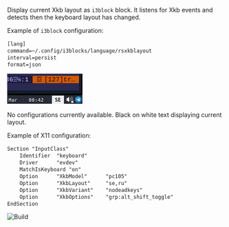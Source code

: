 Display current Xkb layout as `i3block` block. It listens for Xkb events and detects then the keyboard layout has changed.

Example of `i3block` configuration:

```
[lang]
command=~/.config/i3blocks/language/rsxkblayout
interval=persist
format=json
```

![Capture](capture.png)


No configurations currently available. Black on white text displaying current layout.


Example of X11 configuration:

```
Section "InputClass"
	Identifier	"keyboard"
	Driver		"evdev"
	MatchIsKeyboard	"on"
	Option 		"XkbModel" 	    "pc105"
	Option		"XkbLayout"	    "se,ru"
	Option		"XkbVariant"	"nodeadkeys"
	Option 		"XkbOptions" 	"grp:alt_shift_toggle"
EndSection
```


![Build](https://github.com/dgorohov/rsxkblayout/actions/workflows/release.yml/badge.svg)

